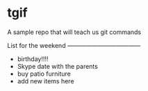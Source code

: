 # tgif
A sample repo that will teach us git commands

List for the weekend
————————————
* birthday!!!!
* Skype date with the parents
* buy patio furniture
* add new items here
